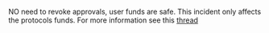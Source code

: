 NO need to revoke approvals, user funds are safe. This incident only affects the protocols funds. For more information see this [thread](https://twitter.com/CoWSwap/status/1622852472694796288)
